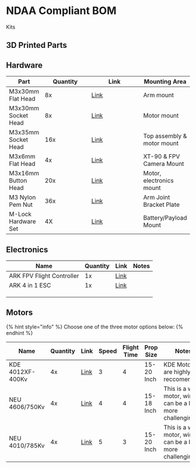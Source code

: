 # NDAA Compliant BOM

Kits



## 3D Printed Parts





## Hardware

<table><thead><tr><th>Part</th><th width="118">Quantity</th><th width="140">Link</th><th>Mounting Area</th></tr></thead><tbody><tr><td>M3x30mm Flat Head</td><td>8x</td><td><a href="https://www.mcmaster.com/92125A140/">Link</a></td><td>Arm mount</td></tr><tr><td>M3x30mm Socket Head</td><td>8x</td><td><a href="https://www.mcmaster.com/91292A022/">Link</a></td><td>Motor mount</td></tr><tr><td>M3x35mm Socket Head</td><td>16x</td><td><a href="https://www.mcmaster.com/91292A033/">Link</a></td><td>Top assembly &#x26; motor mount</td></tr><tr><td>M3x6mm Flat Head</td><td>4x</td><td><a href="https://www.mcmaster.com/92125A126/">Link</a></td><td>XT-90 &#x26; FPV Camera Mount</td></tr><tr><td>M3x16mm Button Head</td><td>20x</td><td><a href="https://www.mcmaster.com/92095A184/">Link</a></td><td>Motor, electronics mount</td></tr><tr><td>M3 Nylon Pem Nut</td><td>36x</td><td><a href="https://www.mcmaster.com/96439A530/">Link</a></td><td>Arm Joint Bracket Plate</td></tr><tr><td>M-Lock Hardware Set</td><td>4X</td><td><a href="https://www.midwayusa.com/product/1024196946?srsltid=AfmBOoqN0fV4xLoWQFC3Nw0w8Jou2TwC5pcPwwsPI6y4SZlA27FioJg4&#x26;pid=938140">Link</a></td><td>Battery/Payload Mount</td></tr></tbody></table>



## Electronics

| Name                      | Quantity | Link                                                               | Notes |
| ------------------------- | -------- | ------------------------------------------------------------------ | ----- |
| ARK FPV Flight Controller | 1x       | [Link](https://arkelectron.com/product/ark-fpv-flight-controller/) |       |
| ARK 4 in 1 ESC            | 1x       | [Link](https://arkelectron.com/product/ark-4in1-esc/)              |       |
|                           |          |                                                                    |       |
|                           |          |                                                                    |       |
|                           |          |                                                                    |       |



## Motors

{% hint style="info" %}
Choose one of the three motor options below:
{% endhint %}

<table><thead><tr><th>Name</th><th>Quantity</th><th width="75">Link</th><th data-type="rating" data-max="5">Speed</th><th data-type="rating" data-max="5">Flight Time</th><th>Prop Size</th><th>Notes</th></tr></thead><tbody><tr><td>KDE 4012XF-400Kv</td><td>4x</td><td><a href="https://www.kdedirect.com/collections/uas-multi-rotor-brushless-motors/products/kde4012xf-400">Link</a></td><td>3</td><td>4</td><td>15-20 Inch</td><td>KDE Motors are highly reccomended.</td></tr><tr><td>NEU 4606/750Kv</td><td>4x</td><td><a href="https://neuracing.us/product/4606-750kv/">Link</a></td><td>4</td><td>4</td><td>15-18 Inch</td><td>This is a wide motor, wiring can be a little more challenging.</td></tr><tr><td>NEU 4010/785Kv</td><td>4x</td><td><a href="https://neuracing.us/product/4610-785kv/">Link</a></td><td>5</td><td>3</td><td>15-20 Inch</td><td>This is a wide motor, wiring can be a little more challenging.</td></tr></tbody></table>

